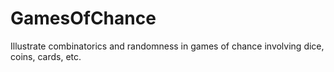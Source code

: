 # GamesOfChance

Illustrate combinatorics and randomness in games of chance involving dice, coins, cards, etc. 